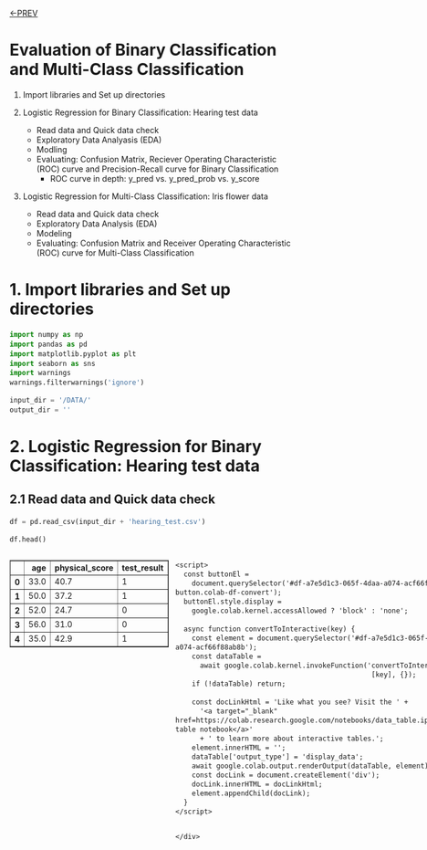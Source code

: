 [<-PREV](../project.md)

# Evaluation of Binary Classification and Multi-Class Classification

1. Import libraries and Set up directories
2. Logistic Regression for Binary Classification: Hearing test data
    *   Read data and Quick data check
    *   Exploratory Data Analyasis (EDA)
    *   Modling
    *   Evaluating: Confusion Matrix, Reciever Operating Characteristic (ROC) curve and Precision-Recall curve for Binary Classification
        -  ROC curve in depth: y_pred vs. y_pred_prob vs. y_score

3. Logistic Regression for Multi-Class Classification: Iris flower data
    *   Read data and Quick data check
    *   Exploratory Data Analysis (EDA)
    *   Modeling
    *   Evaluating: Confusion Matrix and Receiver Operating Characteristic (ROC) curve for Multi-Class Classification



# 1. Import libraries and Set up directories


```python
import numpy as np
import pandas as pd
import matplotlib.pyplot as plt
import seaborn as sns
import warnings
warnings.filterwarnings('ignore')
```


```python
input_dir = '/DATA/'
output_dir = ''
```

# 2. Logistic Regression for Binary Classification: Hearing test data

## 2.1 Read data and Quick data check


```python
df = pd.read_csv(input_dir + 'hearing_test.csv')
```


```python
df.head()
```





  <div id="df-a7e5d1c3-065f-4daa-a074-acf66f88ab8b" class="colab-df-container">
    <div>
<style scoped>
    .dataframe tbody tr th:only-of-type {
        vertical-align: middle;
    }

    .dataframe tbody tr th {
        vertical-align: top;
    }

    .dataframe thead th {
        text-align: right;
    }
</style>
<table border="1" class="dataframe">
  <thead>
    <tr style="text-align: right;">
      <th></th>
      <th>age</th>
      <th>physical_score</th>
      <th>test_result</th>
    </tr>
  </thead>
  <tbody>
    <tr>
      <th>0</th>
      <td>33.0</td>
      <td>40.7</td>
      <td>1</td>
    </tr>
    <tr>
      <th>1</th>
      <td>50.0</td>
      <td>37.2</td>
      <td>1</td>
    </tr>
    <tr>
      <th>2</th>
      <td>52.0</td>
      <td>24.7</td>
      <td>0</td>
    </tr>
    <tr>
      <th>3</th>
      <td>56.0</td>
      <td>31.0</td>
      <td>0</td>
    </tr>
    <tr>
      <th>4</th>
      <td>35.0</td>
      <td>42.9</td>
      <td>1</td>
    </tr>
  </tbody>
</table>
</div>
    <div class="colab-df-buttons">

  <div class="colab-df-container">
    <button class="colab-df-convert" onclick="convertToInteractive('df-a7e5d1c3-065f-4daa-a074-acf66f88ab8b')"
            title="Convert this dataframe to an interactive table."
            style="display:none;">

  <svg xmlns="http://www.w3.org/2000/svg" height="24px" viewBox="0 -960 960 960">
    <path d="M120-120v-720h720v720H120Zm60-500h600v-160H180v160Zm220 220h160v-160H400v160Zm0 220h160v-160H400v160ZM180-400h160v-160H180v160Zm440 0h160v-160H620v160ZM180-180h160v-160H180v160Zm440 0h160v-160H620v160Z"/>
  </svg>
    </button>

  <style>
    .colab-df-container {
      display:flex;
      gap: 12px;
    }

    .colab-df-convert {
      background-color: #E8F0FE;
      border: none;
      border-radius: 50%;
      cursor: pointer;
      display: none;
      fill: #1967D2;
      height: 32px;
      padding: 0 0 0 0;
      width: 32px;
    }

    .colab-df-convert:hover {
      background-color: #E2EBFA;
      box-shadow: 0px 1px 2px rgba(60, 64, 67, 0.3), 0px 1px 3px 1px rgba(60, 64, 67, 0.15);
      fill: #174EA6;
    }

    .colab-df-buttons div {
      margin-bottom: 4px;
    }

    [theme=dark] .colab-df-convert {
      background-color: #3B4455;
      fill: #D2E3FC;
    }

    [theme=dark] .colab-df-convert:hover {
      background-color: #434B5C;
      box-shadow: 0px 1px 3px 1px rgba(0, 0, 0, 0.15);
      filter: drop-shadow(0px 1px 2px rgba(0, 0, 0, 0.3));
      fill: #FFFFFF;
    }
  </style>

    <script>
      const buttonEl =
        document.querySelector('#df-a7e5d1c3-065f-4daa-a074-acf66f88ab8b button.colab-df-convert');
      buttonEl.style.display =
        google.colab.kernel.accessAllowed ? 'block' : 'none';

      async function convertToInteractive(key) {
        const element = document.querySelector('#df-a7e5d1c3-065f-4daa-a074-acf66f88ab8b');
        const dataTable =
          await google.colab.kernel.invokeFunction('convertToInteractive',
                                                    [key], {});
        if (!dataTable) return;

        const docLinkHtml = 'Like what you see? Visit the ' +
          '<a target="_blank" href=https://colab.research.google.com/notebooks/data_table.ipynb>data table notebook</a>'
          + ' to learn more about interactive tables.';
        element.innerHTML = '';
        dataTable['output_type'] = 'display_data';
        await google.colab.output.renderOutput(dataTable, element);
        const docLink = document.createElement('div');
        docLink.innerHTML = docLinkHtml;
        element.appendChild(docLink);
      }
    </script>
  </div>


<div id="df-c57d815e-1f4b-421e-bc64-0f11a40544dd">
  <button class="colab-df-quickchart" onclick="quickchart('df-c57d815e-1f4b-421e-bc64-0f11a40544dd')"
            title="Suggest charts"
            style="display:none;">

<svg xmlns="http://www.w3.org/2000/svg" height="24px"viewBox="0 0 24 24"
     width="24px">
    <g>
        <path d="M19 3H5c-1.1 0-2 .9-2 2v14c0 1.1.9 2 2 2h14c1.1 0 2-.9 2-2V5c0-1.1-.9-2-2-2zM9 17H7v-7h2v7zm4 0h-2V7h2v10zm4 0h-2v-4h2v4z"/>
    </g>
</svg>
  </button>

<style>
  .colab-df-quickchart {
      --bg-color: #E8F0FE;
      --fill-color: #1967D2;
      --hover-bg-color: #E2EBFA;
      --hover-fill-color: #174EA6;
      --disabled-fill-color: #AAA;
      --disabled-bg-color: #DDD;
  }

  [theme=dark] .colab-df-quickchart {
      --bg-color: #3B4455;
      --fill-color: #D2E3FC;
      --hover-bg-color: #434B5C;
      --hover-fill-color: #FFFFFF;
      --disabled-bg-color: #3B4455;
      --disabled-fill-color: #666;
  }

  .colab-df-quickchart {
    background-color: var(--bg-color);
    border: none;
    border-radius: 50%;
    cursor: pointer;
    display: none;
    fill: var(--fill-color);
    height: 32px;
    padding: 0;
    width: 32px;
  }

  .colab-df-quickchart:hover {
    background-color: var(--hover-bg-color);
    box-shadow: 0 1px 2px rgba(60, 64, 67, 0.3), 0 1px 3px 1px rgba(60, 64, 67, 0.15);
    fill: var(--button-hover-fill-color);
  }

  .colab-df-quickchart-complete:disabled,
  .colab-df-quickchart-complete:disabled:hover {
    background-color: var(--disabled-bg-color);
    fill: var(--disabled-fill-color);
    box-shadow: none;
  }

  .colab-df-spinner {
    border: 2px solid var(--fill-color);
    border-color: transparent;
    border-bottom-color: var(--fill-color);
    animation:
      spin 1s steps(1) infinite;
  }

  @keyframes spin {
    0% {
      border-color: transparent;
      border-bottom-color: var(--fill-color);
      border-left-color: var(--fill-color);
    }
    20% {
      border-color: transparent;
      border-left-color: var(--fill-color);
      border-top-color: var(--fill-color);
    }
    30% {
      border-color: transparent;
      border-left-color: var(--fill-color);
      border-top-color: var(--fill-color);
      border-right-color: var(--fill-color);
    }
    40% {
      border-color: transparent;
      border-right-color: var(--fill-color);
      border-top-color: var(--fill-color);
    }
    60% {
      border-color: transparent;
      border-right-color: var(--fill-color);
    }
    80% {
      border-color: transparent;
      border-right-color: var(--fill-color);
      border-bottom-color: var(--fill-color);
    }
    90% {
      border-color: transparent;
      border-bottom-color: var(--fill-color);
    }
  }
</style>

  <script>
    async function quickchart(key) {
      const quickchartButtonEl =
        document.querySelector('#' + key + ' button');
      quickchartButtonEl.disabled = true;  // To prevent multiple clicks.
      quickchartButtonEl.classList.add('colab-df-spinner');
      try {
        const charts = await google.colab.kernel.invokeFunction(
            'suggestCharts', [key], {});
      } catch (error) {
        console.error('Error during call to suggestCharts:', error);
      }
      quickchartButtonEl.classList.remove('colab-df-spinner');
      quickchartButtonEl.classList.add('colab-df-quickchart-complete');
    }
    (() => {
      let quickchartButtonEl =
        document.querySelector('#df-c57d815e-1f4b-421e-bc64-0f11a40544dd button');
      quickchartButtonEl.style.display =
        google.colab.kernel.accessAllowed ? 'block' : 'none';
    })();
  </script>
</div>

    </div>
  </div>





```python
df.info()
```

    <class 'pandas.core.frame.DataFrame'>
    RangeIndex: 5000 entries, 0 to 4999
    Data columns (total 3 columns):
     #   Column          Non-Null Count  Dtype  
    ---  ------          --------------  -----  
     0   age             5000 non-null   float64
     1   physical_score  5000 non-null   float64
     2   test_result     5000 non-null   int64  
    dtypes: float64(2), int64(1)
    memory usage: 117.3 KB



```python
df.describe()
```





  <div id="df-8b0a1a41-3c70-48ea-bb32-5d58a006bf11" class="colab-df-container">
    <div>
<style scoped>
    .dataframe tbody tr th:only-of-type {
        vertical-align: middle;
    }

    .dataframe tbody tr th {
        vertical-align: top;
    }

    .dataframe thead th {
        text-align: right;
    }
</style>
<table border="1" class="dataframe">
  <thead>
    <tr style="text-align: right;">
      <th></th>
      <th>age</th>
      <th>physical_score</th>
      <th>test_result</th>
    </tr>
  </thead>
  <tbody>
    <tr>
      <th>count</th>
      <td>5000.000000</td>
      <td>5000.000000</td>
      <td>5000.000000</td>
    </tr>
    <tr>
      <th>mean</th>
      <td>51.609000</td>
      <td>32.760260</td>
      <td>0.600000</td>
    </tr>
    <tr>
      <th>std</th>
      <td>11.287001</td>
      <td>8.169802</td>
      <td>0.489947</td>
    </tr>
    <tr>
      <th>min</th>
      <td>18.000000</td>
      <td>-0.000000</td>
      <td>0.000000</td>
    </tr>
    <tr>
      <th>25%</th>
      <td>43.000000</td>
      <td>26.700000</td>
      <td>0.000000</td>
    </tr>
    <tr>
      <th>50%</th>
      <td>51.000000</td>
      <td>35.300000</td>
      <td>1.000000</td>
    </tr>
    <tr>
      <th>75%</th>
      <td>60.000000</td>
      <td>38.900000</td>
      <td>1.000000</td>
    </tr>
    <tr>
      <th>max</th>
      <td>90.000000</td>
      <td>50.000000</td>
      <td>1.000000</td>
    </tr>
  </tbody>
</table>
</div>
    <div class="colab-df-buttons">

  <div class="colab-df-container">
    <button class="colab-df-convert" onclick="convertToInteractive('df-8b0a1a41-3c70-48ea-bb32-5d58a006bf11')"
            title="Convert this dataframe to an interactive table."
            style="display:none;">

  <svg xmlns="http://www.w3.org/2000/svg" height="24px" viewBox="0 -960 960 960">
    <path d="M120-120v-720h720v720H120Zm60-500h600v-160H180v160Zm220 220h160v-160H400v160Zm0 220h160v-160H400v160ZM180-400h160v-160H180v160Zm440 0h160v-160H620v160ZM180-180h160v-160H180v160Zm440 0h160v-160H620v160Z"/>
  </svg>
    </button>

  <style>
    .colab-df-container {
      display:flex;
      gap: 12px;
    }

    .colab-df-convert {
      background-color: #E8F0FE;
      border: none;
      border-radius: 50%;
      cursor: pointer;
      display: none;
      fill: #1967D2;
      height: 32px;
      padding: 0 0 0 0;
      width: 32px;
    }

    .colab-df-convert:hover {
      background-color: #E2EBFA;
      box-shadow: 0px 1px 2px rgba(60, 64, 67, 0.3), 0px 1px 3px 1px rgba(60, 64, 67, 0.15);
      fill: #174EA6;
    }

    .colab-df-buttons div {
      margin-bottom: 4px;
    }

    [theme=dark] .colab-df-convert {
      background-color: #3B4455;
      fill: #D2E3FC;
    }

    [theme=dark] .colab-df-convert:hover {
      background-color: #434B5C;
      box-shadow: 0px 1px 3px 1px rgba(0, 0, 0, 0.15);
      filter: drop-shadow(0px 1px 2px rgba(0, 0, 0, 0.3));
      fill: #FFFFFF;
    }
  </style>

    <script>
      const buttonEl =
        document.querySelector('#df-8b0a1a41-3c70-48ea-bb32-5d58a006bf11 button.colab-df-convert');
      buttonEl.style.display =
        google.colab.kernel.accessAllowed ? 'block' : 'none';

      async function convertToInteractive(key) {
        const element = document.querySelector('#df-8b0a1a41-3c70-48ea-bb32-5d58a006bf11');
        const dataTable =
          await google.colab.kernel.invokeFunction('convertToInteractive',
                                                    [key], {});
        if (!dataTable) return;

        const docLinkHtml = 'Like what you see? Visit the ' +
          '<a target="_blank" href=https://colab.research.google.com/notebooks/data_table.ipynb>data table notebook</a>'
          + ' to learn more about interactive tables.';
        element.innerHTML = '';
        dataTable['output_type'] = 'display_data';
        await google.colab.output.renderOutput(dataTable, element);
        const docLink = document.createElement('div');
        docLink.innerHTML = docLinkHtml;
        element.appendChild(docLink);
      }
    </script>
  </div>


<div id="df-4dda96fb-e672-42c9-aa2f-c4921f14f0db">
  <button class="colab-df-quickchart" onclick="quickchart('df-4dda96fb-e672-42c9-aa2f-c4921f14f0db')"
            title="Suggest charts"
            style="display:none;">

<svg xmlns="http://www.w3.org/2000/svg" height="24px"viewBox="0 0 24 24"
     width="24px">
    <g>
        <path d="M19 3H5c-1.1 0-2 .9-2 2v14c0 1.1.9 2 2 2h14c1.1 0 2-.9 2-2V5c0-1.1-.9-2-2-2zM9 17H7v-7h2v7zm4 0h-2V7h2v10zm4 0h-2v-4h2v4z"/>
    </g>
</svg>
  </button>

<style>
  .colab-df-quickchart {
      --bg-color: #E8F0FE;
      --fill-color: #1967D2;
      --hover-bg-color: #E2EBFA;
      --hover-fill-color: #174EA6;
      --disabled-fill-color: #AAA;
      --disabled-bg-color: #DDD;
  }

  [theme=dark] .colab-df-quickchart {
      --bg-color: #3B4455;
      --fill-color: #D2E3FC;
      --hover-bg-color: #434B5C;
      --hover-fill-color: #FFFFFF;
      --disabled-bg-color: #3B4455;
      --disabled-fill-color: #666;
  }

  .colab-df-quickchart {
    background-color: var(--bg-color);
    border: none;
    border-radius: 50%;
    cursor: pointer;
    display: none;
    fill: var(--fill-color);
    height: 32px;
    padding: 0;
    width: 32px;
  }

  .colab-df-quickchart:hover {
    background-color: var(--hover-bg-color);
    box-shadow: 0 1px 2px rgba(60, 64, 67, 0.3), 0 1px 3px 1px rgba(60, 64, 67, 0.15);
    fill: var(--button-hover-fill-color);
  }

  .colab-df-quickchart-complete:disabled,
  .colab-df-quickchart-complete:disabled:hover {
    background-color: var(--disabled-bg-color);
    fill: var(--disabled-fill-color);
    box-shadow: none;
  }

  .colab-df-spinner {
    border: 2px solid var(--fill-color);
    border-color: transparent;
    border-bottom-color: var(--fill-color);
    animation:
      spin 1s steps(1) infinite;
  }

  @keyframes spin {
    0% {
      border-color: transparent;
      border-bottom-color: var(--fill-color);
      border-left-color: var(--fill-color);
    }
    20% {
      border-color: transparent;
      border-left-color: var(--fill-color);
      border-top-color: var(--fill-color);
    }
    30% {
      border-color: transparent;
      border-left-color: var(--fill-color);
      border-top-color: var(--fill-color);
      border-right-color: var(--fill-color);
    }
    40% {
      border-color: transparent;
      border-right-color: var(--fill-color);
      border-top-color: var(--fill-color);
    }
    60% {
      border-color: transparent;
      border-right-color: var(--fill-color);
    }
    80% {
      border-color: transparent;
      border-right-color: var(--fill-color);
      border-bottom-color: var(--fill-color);
    }
    90% {
      border-color: transparent;
      border-bottom-color: var(--fill-color);
    }
  }
</style>

  <script>
    async function quickchart(key) {
      const quickchartButtonEl =
        document.querySelector('#' + key + ' button');
      quickchartButtonEl.disabled = true;  // To prevent multiple clicks.
      quickchartButtonEl.classList.add('colab-df-spinner');
      try {
        const charts = await google.colab.kernel.invokeFunction(
            'suggestCharts', [key], {});
      } catch (error) {
        console.error('Error during call to suggestCharts:', error);
      }
      quickchartButtonEl.classList.remove('colab-df-spinner');
      quickchartButtonEl.classList.add('colab-df-quickchart-complete');
    }
    (() => {
      let quickchartButtonEl =
        document.querySelector('#df-4dda96fb-e672-42c9-aa2f-c4921f14f0db button');
      quickchartButtonEl.style.display =
        google.colab.kernel.accessAllowed ? 'block' : 'none';
    })();
  </script>
</div>

    </div>
  </div>




## 2.2 Exploratory Data Analysis (EDA)


```python
df['test_result'].value_counts()
```




<div>
<style scoped>
    .dataframe tbody tr th:only-of-type {
        vertical-align: middle;
    }

    .dataframe tbody tr th {
        vertical-align: top;
    }

    .dataframe thead th {
        text-align: right;
    }
</style>
<table border="1" class="dataframe">
  <thead>
    <tr style="text-align: right;">
      <th></th>
      <th>count</th>
    </tr>
    <tr>
      <th>test_result</th>
      <th></th>
    </tr>
  </thead>
  <tbody>
    <tr>
      <th>1</th>
      <td>3000</td>
    </tr>
    <tr>
      <th>0</th>
      <td>2000</td>
    </tr>
  </tbody>
</table>
</div><br><label><b>dtype:</b> int64</label>




```python
sns.boxplot(data=df, x='test_result', y='age');
```


    
![png](images/output_12_0.png)
    



```python
sns.boxplot(data=df, x='test_result', y='physical_score');
```


    
![png](images/output_13_0.png)
    



```python
sns.scatterplot(data=df, x='age', y='physical_score', hue='test_result');
```


    
![png](images/output_14_0.png)
    



```python
sns.heatmap(df.corr(), annot=True);
```


    
![png](images/output_15_0.png)
    



```python
fig = plt.figure()
ax = fig.add_subplot(111, projection='3d')
ax.scatter(df['age'],df['physical_score'],df['test_result'],c=df['test_result']);
```


    
![png](images/output_16_0.png)
    


## 2.3 Modeling


```python
from sklearn.metrics import ConfusionMatrixDisplay, classification_report, accuracy_score

res = {}

def report_evaluation(model_name, y_test, y_pred):

    fig, axes = plt.subplots(1, 3, figsize=(12, 4))
    ConfusionMatrixDisplay.from_predictions(y_test, y_pred, colorbar=False, ax=axes[0])
    axes[0].set_title('Count')
    ConfusionMatrixDisplay.from_predictions(y_test, y_pred, normalize='true', colorbar=False, ax=axes[1])
    axes[1].set_title('Normalized over the true condition')
    ConfusionMatrixDisplay.from_predictions(y_test, y_pred, normalize='pred', colorbar=False, ax=axes[2]);
    axes[2].set_title('Normalized over the predicted condition')
    print(classification_report(y_test, y_pred))
    plt.tight_layout()

    res[model_name] = {'accuracy': accuracy_score(y_test, y_pred)}

```


```python
from sklearn.metrics import RocCurveDisplay, PrecisionRecallDisplay

def plot_binaryclass_curves(model, X_test, y_pred):

    fig, axes = plt.subplots(1, 2, figsize=(8, 4))
    RocCurveDisplay.from_estimator(model, X_test, y_pred, ax=axes[0]);
    PrecisionRecallDisplay.from_estimator(model, X_test, y_pred, ax=axes[1])
    plt.tight_layout();
```


```python
X = df.drop('test_result', axis=1)
y = df['test_result']
```


```python
from sklearn.model_selection import train_test_split
X_train, X_test, y_train, y_test = train_test_split(X, y, test_size=0.1, random_state=101)

from sklearn.preprocessing import StandardScaler
scaler = StandardScaler()
scaler.fit(X_train)
scaled_X_train = scaler.transform(X_train)
scaled_X_test = scaler.transform(X_test)
```


```python
from sklearn.linear_model import LogisticRegressionCV
model = LogisticRegressionCV(Cs=10, penalty='l2', solver='saga')
model.fit(scaled_X_train,y_train)

y_pred = model.predict(scaled_X_test)
y_pred_prob = model.predict_proba(scaled_X_test)
```


```python
model.coef_
```




    array([[-0.96352689,  3.35445967]])




```python
model.Cs
```




    10




```python
X_train.iloc[0]
```




<div>
<style scoped>
    .dataframe tbody tr th:only-of-type {
        vertical-align: middle;
    }

    .dataframe tbody tr th {
        vertical-align: top;
    }

    .dataframe thead th {
        text-align: right;
    }
</style>
<table border="1" class="dataframe">
  <thead>
    <tr style="text-align: right;">
      <th></th>
      <th>141</th>
    </tr>
  </thead>
  <tbody>
    <tr>
      <th>age</th>
      <td>32.0</td>
    </tr>
    <tr>
      <th>physical_score</th>
      <td>43.0</td>
    </tr>
  </tbody>
</table>
</div><br><label><b>dtype:</b> float64</label>




```python
scaled_X_train[0]
```




    array([-1.75380782,  1.25931551])




```python
y_train.iloc[0]
```




    np.int64(1)




```python
model.predict_proba(scaled_X_train[0].reshape(1, -1))
```




    array([[0.00163818, 0.99836182]])




```python
model.predict(scaled_X_train[0].reshape(1, -1))
```




    array([1])



## 2.4 Evaluating: Confusion Matrix, Receiver Operating Characteristic (ROC) curve and Preceision-Recall curve for Binary Classification


```python
report_evaluation('Logistic Regression', y_test, y_pred)
```

                  precision    recall  f1-score   support
    
               0       0.93      0.89      0.91       193
               1       0.93      0.96      0.95       307
    
        accuracy                           0.93       500
       macro avg       0.93      0.92      0.93       500
    weighted avg       0.93      0.93      0.93       500
    



    
![png](images/output_31_1.png)
    



```python
plot_binaryclass_curves(model, scaled_X_test, y_test)
```


    
![png](images/output_32_0.png)
    


### **ROC curve in depth: y_pred vs. y_pred_prob vs. y_score**
*   y_pred = model.predict(scaled_X_test)
*   y_pred_prob = model.predict_proba(scaled_X_test)
*   y_score = model.decision_function(scaled_X_test)



```python
from sklearn.metrics import roc_curve
fpr, tpr, thresholds = roc_curve(y_test, y_pred)
print("y_pred: ", y_pred)
print("---------------------------------------------------------------------")
print("fpr: ", fpr)
print("tpr: ", tpr)
print("thresholds: ", thresholds)
plt.plot(fpr, tpr)
plt.xlabel('False Positive Rate')
plt.ylabel('True Positive Rate')
plt.title('ROC Curve using y_pred');
```

    y_pred:  [1 1 0 1 0 0 1 1 0 1 1 1 1 0 1 1 0 1 1 0 0 1 0 1 1 0 1 1 0 1 1 1 1 1 1 0 1
     1 0 1 1 1 1 0 0 1 1 1 1 1 1 0 0 0 1 0 1 1 1 1 1 0 1 0 1 1 0 1 1 1 1 1 1 0
     1 1 1 0 0 1 1 1 1 1 0 0 1 0 0 1 1 1 0 1 0 0 0 1 1 1 1 0 0 0 1 0 1 0 0 1 1
     0 0 1 0 0 0 1 1 0 1 0 0 1 1 0 1 0 1 0 1 1 1 1 0 1 1 0 0 0 0 1 0 1 1 1 0 0
     0 0 1 1 0 1 1 1 0 1 0 1 1 0 1 0 1 0 1 1 0 0 1 1 0 1 1 1 1 1 0 1 0 0 1 1 1
     0 1 1 0 1 1 0 0 0 1 1 1 1 0 1 1 0 1 0 1 1 1 0 1 0 1 1 0 1 0 1 1 0 0 0 1 1
     0 1 1 0 0 0 1 0 0 1 0 0 1 1 1 1 1 0 1 1 1 0 0 1 0 1 1 1 0 1 1 0 1 0 1 1 1
     1 1 0 0 1 1 0 1 1 0 0 1 0 1 1 1 1 0 1 1 1 1 1 1 1 0 1 1 0 0 0 0 0 1 1 1 0
     1 0 1 1 1 1 1 1 0 0 1 1 1 1 1 1 0 1 1 1 1 1 0 0 0 1 0 1 1 1 0 1 1 1 0 0 0
     1 0 1 1 1 1 1 0 0 1 1 1 1 1 0 1 1 0 0 1 1 1 0 1 1 0 1 0 1 0 1 1 1 1 0 1 1
     1 0 0 1 1 0 1 1 1 0 1 1 1 1 0 1 1 1 1 0 1 1 1 1 1 1 0 0 1 1 1 0 0 0 1 1 0
     1 0 0 1 1 0 1 1 1 1 1 0 1 1 1 0 1 1 0 0 1 0 0 0 0 1 1 1 1 1 1 0 0 1 0 1 1
     1 1 1 0 1 0 1 0 0 1 1 1 0 0 1 1 0 1 1 1 1 1 1 1 0 1 0 1 1 1 1 1 1 0 1 0 1
     1 0 0 1 0 1 1 0 1 0 0 1 1 1 1 1 0 0 0]
    ---------------------------------------------------------------------
    fpr:  [0.         0.10880829 1.        ]
    tpr:  [0.         0.95765472 1.        ]
    thresholds:  [inf  1.  0.]



    
![png](images/output_34_1.png)
    



```python
fpr, tpr, thresholds = roc_curve(y_test, y_pred_prob[:, 1])
print("y_pred_prob: ", y_pred_prob)
print("---------------------------------------------------------------------")
print("fpr: ", fpr)
print("tpr: ", tpr)
print("thresholds: ", thresholds)
plt.plot(fpr, tpr)
plt.xlabel('False Positive Rate')
plt.ylabel('True Positive Rate')
plt.title('ROC Curve using y_pred_prob');
```

    y_pred_prob:  [[2.47922017e-02 9.75207798e-01]
     [2.85166811e-02 9.71483319e-01]
     [9.87518098e-01 1.24819019e-02]
     [2.15353778e-03 9.97846462e-01]
     [9.72740911e-01 2.72590886e-02]
     [9.87894644e-01 1.21053564e-02]
     [7.61468420e-02 9.23853158e-01]
     [1.79611229e-02 9.82038877e-01]
     [9.96600711e-01 3.39928881e-03]
     [3.50346004e-02 9.64965400e-01]
     [8.63633662e-02 9.13636634e-01]
     [1.04910823e-02 9.89508918e-01]
     [7.56985228e-03 9.92430148e-01]
     [9.25707663e-01 7.42923365e-02]
     [1.36942875e-04 9.99863057e-01]
     [6.68388825e-02 9.33161118e-01]
     [9.88088637e-01 1.19113630e-02]
     [3.05375721e-03 9.96946243e-01]
     [6.42747617e-04 9.99357252e-01]
     [9.96008216e-01 3.99178424e-03]
     [8.76817020e-01 1.23182980e-01]
     [1.34524081e-01 8.65475919e-01]
     [5.48849598e-01 4.51150402e-01]
     [3.66915477e-02 9.63308452e-01]
     [4.07699245e-01 5.92300755e-01]
     [5.36114910e-01 4.63885090e-01]
     [4.05183256e-02 9.59481674e-01]
     [2.08877130e-02 9.79112287e-01]
     [9.07356597e-01 9.26434029e-02]
     [3.37496385e-04 9.99662504e-01]
     [4.75794506e-02 9.52420549e-01]
     [2.38706909e-03 9.97612931e-01]
     [1.90779505e-02 9.80922049e-01]
     [6.74152895e-03 9.93258471e-01]
     [4.57485017e-02 9.54251498e-01]
     [9.66170347e-01 3.38296527e-02]
     [6.79017138e-02 9.32098286e-01]
     [2.95821511e-02 9.70417849e-01]
     [9.86729981e-01 1.32700185e-02]
     [4.80415012e-02 9.51958499e-01]
     [6.69637175e-03 9.93303628e-01]
     [3.90527395e-01 6.09472605e-01]
     [3.73490512e-01 6.26509488e-01]
     [5.74249887e-01 4.25750113e-01]
     [9.99617792e-01 3.82208454e-04]
     [6.57568358e-02 9.34243164e-01]
     [6.72621490e-02 9.32737851e-01]
     [1.74222002e-02 9.82577800e-01]
     [5.81934581e-02 9.41806542e-01]
     [1.41841964e-01 8.58158036e-01]
     [1.84268583e-01 8.15731417e-01]
     [6.12324958e-01 3.87675042e-01]
     [5.71076275e-01 4.28923725e-01]
     [8.64506719e-01 1.35493281e-01]
     [5.18307957e-03 9.94816920e-01]
     [7.90555029e-01 2.09444971e-01]
     [3.99738164e-02 9.60026184e-01]
     [4.54020760e-03 9.95459792e-01]
     [2.13183727e-03 9.97868163e-01]
     [1.92720153e-01 8.07279847e-01]
     [3.07427192e-01 6.92572808e-01]
     [8.05985355e-01 1.94014645e-01]
     [8.13399819e-02 9.18660018e-01]
     [9.97618674e-01 2.38132602e-03]
     [2.47039705e-03 9.97529603e-01]
     [6.01075039e-02 9.39892496e-01]
     [9.95596054e-01 4.40394596e-03]
     [3.63344915e-02 9.63665508e-01]
     [1.35710154e-01 8.64289846e-01]
     [4.57485017e-02 9.54251498e-01]
     [5.51291587e-03 9.94487084e-01]
     [3.10912639e-02 9.68908736e-01]
     [3.48065672e-02 9.65193433e-01]
     [9.85454916e-01 1.45450836e-02]
     [1.16506305e-02 9.88349370e-01]
     [1.66204204e-02 9.83379580e-01]
     [1.73665847e-01 8.26334153e-01]
     [9.95756252e-01 4.24374811e-03]
     [9.61394210e-01 3.86057900e-02]
     [1.71920446e-02 9.82807955e-01]
     [1.52428674e-03 9.98475713e-01]
     [1.33387192e-02 9.86661281e-01]
     [1.18291869e-01 8.81708131e-01]
     [4.62662689e-01 5.37337311e-01]
     [9.83746768e-01 1.62532318e-02]
     [9.85559618e-01 1.44403821e-02]
     [1.75698174e-01 8.24301826e-01]
     [8.13456061e-01 1.86543939e-01]
     [9.90603004e-01 9.39699571e-03]
     [4.28272140e-03 9.95717279e-01]
     [3.78385195e-01 6.21614805e-01]
     [3.21402472e-03 9.96785975e-01]
     [9.99955188e-01 4.48117833e-05]
     [9.56738445e-04 9.99043262e-01]
     [8.37624483e-01 1.62375517e-01]
     [5.87564759e-01 4.12435241e-01]
     [9.56680972e-01 4.33190281e-02]
     [3.86662640e-03 9.96133374e-01]
     [9.25146226e-02 9.07485377e-01]
     [1.09640918e-01 8.90359082e-01]
     [3.28156227e-03 9.96718438e-01]
     [8.92177652e-01 1.07822348e-01]
     [9.97124982e-01 2.87501827e-03]
     [9.73796999e-01 2.62030006e-02]
     [1.88457995e-01 8.11542005e-01]
     [9.51107698e-01 4.88923018e-02]
     [3.95861320e-02 9.60413868e-01]
     [9.99571942e-01 4.28057788e-04]
     [9.94573830e-01 5.42617042e-03]
     [2.16745011e-02 9.78325499e-01]
     [1.52676210e-02 9.84732379e-01]
     [9.99857728e-01 1.42272201e-04]
     [9.73811395e-01 2.61886047e-02]
     [3.54565198e-01 6.45434802e-01]
     [9.43940869e-01 5.60591313e-02]
     [8.38007509e-01 1.61992491e-01]
     [9.98509894e-01 1.49010588e-03]
     [4.48956607e-01 5.51043393e-01]
     [1.57997453e-01 8.42002547e-01]
     [9.85111534e-01 1.48884655e-02]
     [1.60140932e-02 9.83985907e-01]
     [9.99860979e-01 1.39021342e-04]
     [9.97972618e-01 2.02738228e-03]
     [2.84639022e-01 7.15360978e-01]
     [1.83836466e-02 9.81616353e-01]
     [7.32959127e-01 2.67040873e-01]
     [2.45377876e-03 9.97546221e-01]
     [9.96023880e-01 3.97612022e-03]
     [1.54872359e-01 8.45127641e-01]
     [7.55800602e-01 2.44199398e-01]
     [1.21619070e-03 9.98783809e-01]
     [1.91782435e-03 9.98082176e-01]
     [4.81964627e-02 9.51803537e-01]
     [3.05270430e-01 6.94729570e-01]
     [9.11626172e-01 8.83738279e-02]
     [2.32760853e-01 7.67239147e-01]
     [1.77850364e-03 9.98221496e-01]
     [6.07360884e-01 3.92639116e-01]
     [7.70573642e-01 2.29426358e-01]
     [9.91048846e-01 8.95115426e-03]
     [9.99597676e-01 4.02324128e-04]
     [4.78870129e-02 9.52112987e-01]
     [7.45458002e-01 2.54541998e-01]
     [1.24699682e-02 9.87530032e-01]
     [1.51914634e-03 9.98480854e-01]
     [1.88975970e-01 8.11024030e-01]
     [9.92823276e-01 7.17672403e-03]
     [9.34356738e-01 6.56432622e-02]
     [9.99891399e-01 1.08601255e-04]
     [5.02768635e-01 4.97231365e-01]
     [4.72769563e-01 5.27230437e-01]
     [1.24116675e-01 8.75883325e-01]
     [9.75334015e-01 2.46659849e-02]
     [3.54060243e-04 9.99645940e-01]
     [1.74720363e-01 8.25279637e-01]
     [4.78870129e-02 9.52112987e-01]
     [5.31905528e-01 4.68094472e-01]
     [5.43615927e-02 9.45638407e-01]
     [9.99354451e-01 6.45549010e-04]
     [5.56215755e-02 9.44378425e-01]
     [2.98749097e-02 9.70125090e-01]
     [9.93676536e-01 6.32346364e-03]
     [9.47224855e-03 9.90527751e-01]
     [8.07479827e-01 1.92520173e-01]
     [4.40462941e-01 5.59537059e-01]
     [9.77012082e-01 2.29879176e-02]
     [1.43151097e-01 8.56848903e-01]
     [7.67219796e-03 9.92327802e-01]
     [5.62492319e-01 4.37507681e-01]
     [9.97723470e-01 2.27653039e-03]
     [1.88263409e-02 9.81173659e-01]
     [4.42701630e-02 9.55729837e-01]
     [9.74168518e-01 2.58314822e-02]
     [4.72483552e-02 9.52751645e-01]
     [1.63371213e-02 9.83662879e-01]
     [6.31059907e-02 9.36894009e-01]
     [2.64585756e-03 9.97354142e-01]
     [3.21443138e-02 9.67855686e-01]
     [9.53414261e-01 4.65857389e-02]
     [4.86560715e-01 5.13439285e-01]
     [6.40422856e-01 3.59577144e-01]
     [9.90486833e-01 9.51316668e-03]
     [1.18074925e-02 9.88192507e-01]
     [1.22156426e-02 9.87784357e-01]
     [2.63546107e-03 9.97364539e-01]
     [9.81527428e-01 1.84725719e-02]
     [4.02845293e-03 9.95971547e-01]
     [1.65652154e-02 9.83434785e-01]
     [5.91794204e-01 4.08205796e-01]
     [1.46691077e-02 9.85330892e-01]
     [1.94304135e-01 8.05695865e-01]
     [9.99863925e-01 1.36074518e-04]
     [7.91114658e-01 2.08885342e-01]
     [6.60798717e-01 3.39201283e-01]
     [1.58072543e-01 8.41927457e-01]
     [3.69670898e-03 9.96303291e-01]
     [1.12778270e-03 9.98872217e-01]
     [2.41951350e-03 9.97580487e-01]
     [6.32464412e-01 3.67535588e-01]
     [9.89946377e-03 9.90100536e-01]
     [1.48702343e-01 8.51297657e-01]
     [9.84129935e-01 1.58700645e-02]
     [2.50473945e-04 9.99749526e-01]
     [9.99246677e-01 7.53322703e-04]
     [1.26714215e-01 8.73285785e-01]
     [1.88975970e-01 8.11024030e-01]
     [2.82368450e-02 9.71763155e-01]
     [9.99594945e-01 4.05054522e-04]
     [8.21441623e-02 9.17855838e-01]
     [9.89850311e-01 1.01496887e-02]
     [6.81540745e-04 9.99318459e-01]
     [2.21946502e-02 9.77805350e-01]
     [8.40366468e-01 1.59633532e-01]
     [4.11927095e-01 5.88072905e-01]
     [5.58185932e-01 4.41814068e-01]
     [3.98744345e-01 6.01255655e-01]
     [1.26340313e-01 8.73659687e-01]
     [9.51551506e-01 4.84484945e-02]
     [8.68098525e-01 1.31901475e-01]
     [9.99162031e-01 8.37968526e-04]
     [1.64553457e-02 9.83544654e-01]
     [1.18536413e-02 9.88146359e-01]
     [9.89386945e-01 1.06130546e-02]
     [1.64556197e-01 8.35443803e-01]
     [1.15729735e-02 9.88427027e-01]
     [9.78661089e-01 2.13389105e-02]
     [7.52559937e-01 2.47440063e-01]
     [9.86906016e-01 1.30939843e-02]
     [2.99895306e-02 9.70010469e-01]
     [9.96336951e-01 3.66304886e-03]
     [9.86551613e-01 1.34483871e-02]
     [2.50387798e-02 9.74961220e-01]
     [7.76010362e-01 2.23989638e-01]
     [8.99590827e-01 1.00409173e-01]
     [1.61449001e-04 9.99838551e-01]
     [1.93247052e-01 8.06752948e-01]
     [6.12686492e-04 9.99387314e-01]
     [3.01704754e-02 9.69829525e-01]
     [7.17086488e-02 9.28291351e-01]
     [9.36031186e-01 6.39688136e-02]
     [6.49321256e-03 9.93506787e-01]
     [6.96714473e-02 9.30328553e-01]
     [1.41801592e-02 9.85819841e-01]
     [5.22488928e-01 4.77511072e-01]
     [9.98392223e-01 1.60777667e-03]
     [3.04553397e-01 6.95446603e-01]
     [9.96868507e-01 3.13149315e-03]
     [1.38451764e-02 9.86154824e-01]
     [3.78709344e-03 9.96212907e-01]
     [1.51241796e-02 9.84875820e-01]
     [9.99961451e-01 3.85487815e-05]
     [5.43615927e-02 9.45638407e-01]
     [2.55391244e-02 9.74460876e-01]
     [9.45034716e-01 5.49652836e-02]
     [5.06238870e-03 9.94937611e-01]
     [9.95727563e-01 4.27243711e-03]
     [2.77539807e-03 9.97224602e-01]
     [2.73522221e-01 7.26477779e-01]
     [1.75208731e-01 8.24791269e-01]
     [2.51215023e-02 9.74878498e-01]
     [5.68557913e-03 9.94314421e-01]
     [8.37086867e-01 1.62913133e-01]
     [9.99238569e-01 7.61430917e-04]
     [1.53988798e-01 8.46011202e-01]
     [1.53270837e-02 9.84672916e-01]
     [9.96359517e-01 3.64048329e-03]
     [2.49563227e-02 9.75043677e-01]
     [3.28328873e-01 6.71671127e-01]
     [9.89638547e-01 1.03614531e-02]
     [9.93840896e-01 6.15910448e-03]
     [3.70519778e-02 9.62948022e-01]
     [9.88721775e-01 1.12782246e-02]
     [9.02209171e-02 9.09779083e-01]
     [1.25116991e-02 9.87488301e-01]
     [6.89801964e-02 9.31019804e-01]
     [6.65930910e-02 9.33406909e-01]
     [9.23027232e-01 7.69727679e-02]
     [2.01957353e-02 9.79804265e-01]
     [6.14972813e-03 9.93850272e-01]
     [2.41328804e-02 9.75867120e-01]
     [1.23869184e-02 9.87613082e-01]
     [3.11933426e-02 9.68806657e-01]
     [5.80083132e-02 9.41991687e-01]
     [1.30306073e-02 9.86969393e-01]
     [9.96857928e-01 3.14207215e-03]
     [3.75207445e-01 6.24792555e-01]
     [2.52877468e-02 9.74712253e-01]
     [9.93202670e-01 6.79732990e-03]
     [9.99463396e-01 5.36604389e-04]
     [9.99704590e-01 2.95409989e-04]
     [9.43761574e-01 5.62384264e-02]
     [7.15048737e-01 2.84951263e-01]
     [8.70098728e-03 9.91299013e-01]
     [1.51402324e-03 9.98485977e-01]
     [1.64556197e-01 8.35443803e-01]
     [5.64988462e-01 4.35011538e-01]
     [2.93096984e-03 9.97069030e-01]
     [9.95047958e-01 4.95204213e-03]
     [7.04646001e-03 9.92953540e-01]
     [4.64850748e-03 9.95351493e-01]
     [1.43983057e-01 8.56016943e-01]
     [1.26714215e-01 8.73285785e-01]
     [4.98539693e-01 5.01460307e-01]
     [1.45659040e-01 8.54340960e-01]
     [9.18545397e-01 8.14546032e-02]
     [9.99617576e-01 3.82424125e-04]
     [3.16260102e-01 6.83739898e-01]
     [2.86095933e-03 9.97139041e-01]
     [1.02081025e-02 9.89791898e-01]
     [1.25116991e-02 9.87488301e-01]
     [2.33359575e-02 9.76664043e-01]
     [1.98576317e-01 8.01423683e-01]
     [9.99452089e-01 5.47911191e-04]
     [5.80149408e-03 9.94198506e-01]
     [2.75656309e-01 7.24343691e-01]
     [1.22565329e-02 9.87743467e-01]
     [1.25967354e-01 8.74032646e-01]
     [2.16028777e-02 9.78397122e-01]
     [6.87662620e-01 3.12337380e-01]
     [9.99892495e-01 1.07504695e-04]
     [9.99400727e-01 5.99273140e-04]
     [9.42811785e-02 9.05718822e-01]
     [9.97666414e-01 2.33358628e-03]
     [3.61563776e-01 6.38436224e-01]
     [3.72831151e-01 6.27168849e-01]
     [9.36570534e-02 9.06342947e-01]
     [7.06003267e-01 2.93996733e-01]
     [1.76553815e-02 9.82344618e-01]
     [3.03152053e-03 9.96968479e-01]
     [1.53988798e-01 8.46011202e-01]
     [9.41350010e-01 5.86499895e-02]
     [9.65349950e-01 3.46500495e-02]
     [9.92186061e-01 7.81393862e-03]
     [7.68639255e-02 9.23136075e-01]
     [9.97459546e-01 2.54045375e-03]
     [5.87522244e-02 9.41247776e-01]
     [4.12746891e-01 5.87253109e-01]
     [2.77611309e-02 9.72238869e-01]
     [1.85799089e-01 8.14200911e-01]
     [6.65930910e-02 9.33406909e-01]
     [9.99886836e-01 1.13164316e-04]
     [9.98871126e-01 1.12887439e-03]
     [2.41328804e-02 9.75867120e-01]
     [2.54893239e-01 7.45106761e-01]
     [8.81849020e-03 9.91181510e-01]
     [1.39378654e-02 9.86062135e-01]
     [4.10477153e-02 9.58952285e-01]
     [9.92648433e-01 7.35156696e-03]
     [5.22101564e-03 9.94778984e-01]
     [4.53074550e-02 9.54692545e-01]
     [6.71332978e-01 3.28667022e-01]
     [9.80638059e-01 1.93619414e-02]
     [1.06361663e-03 9.98936383e-01]
     [3.62162175e-02 9.63783782e-01]
     [1.24283748e-02 9.87571625e-01]
     [9.99975899e-01 2.41005747e-05]
     [2.87062703e-03 9.97129373e-01]
     [4.27858092e-01 5.72141908e-01]
     [9.99860114e-01 1.39886114e-04]
     [7.56722018e-02 9.24327798e-01]
     [9.99073641e-01 9.26358779e-04]
     [3.64531372e-02 9.63546863e-01]
     [8.72678088e-01 1.27321912e-01]
     [2.94498155e-01 7.05501845e-01]
     [7.27166244e-04 9.99272834e-01]
     [5.86361828e-03 9.94136382e-01]
     [4.09689590e-03 9.95903104e-01]
     [7.00235899e-01 2.99764101e-01]
     [5.49149913e-02 9.45085009e-01]
     [9.66461398e-03 9.90335386e-01]
     [2.81207197e-01 7.18792803e-01]
     [9.82259152e-01 1.77408477e-02]
     [9.96260013e-01 3.73998652e-03]
     [2.80409977e-01 7.19590023e-01]
     [7.09987280e-02 9.29001272e-01]
     [9.83961733e-01 1.60382668e-02]
     [1.60674915e-02 9.83932508e-01]
     [1.47180883e-02 9.85281912e-01]
     [2.47154718e-01 7.52845282e-01]
     [9.99882081e-01 1.17919079e-04]
     [4.93324233e-01 5.06675767e-01]
     [1.07870038e-03 9.98921300e-01]
     [4.51468828e-01 5.48531172e-01]
     [3.75582439e-02 9.62441756e-01]
     [9.99842176e-01 1.57823812e-04]
     [2.10265442e-02 9.78973456e-01]
     [2.67513741e-01 7.32486259e-01]
     [1.97979478e-02 9.80202052e-01]
     [5.04433547e-02 9.49556645e-01]
     [9.83308303e-01 1.66916967e-02]
     [4.75794506e-02 9.52420549e-01]
     [3.40011257e-02 9.65998874e-01]
     [1.51290369e-01 8.48709631e-01]
     [1.26723198e-03 9.98732768e-01]
     [3.22497349e-02 9.67750265e-01]
     [1.02168776e-01 8.97831224e-01]
     [9.11307628e-01 8.86923720e-02]
     [9.03248244e-01 9.67517562e-02]
     [3.38457789e-03 9.96615422e-01]
     [1.88784810e-02 9.81121519e-01]
     [5.55013699e-03 9.94449863e-01]
     [7.90555029e-01 2.09444971e-01]
     [9.69982279e-01 3.00177207e-02]
     [9.79287783e-01 2.07122172e-02]
     [6.36261149e-04 9.99363739e-01]
     [4.66428860e-02 9.53357114e-01]
     [9.30884990e-01 6.91150097e-02]
     [7.46920499e-02 9.25307950e-01]
     [9.28189241e-01 7.18107590e-02]
     [9.99907884e-01 9.21160783e-05]
     [1.73067465e-02 9.82693253e-01]
     [1.24699682e-02 9.87530032e-01]
     [8.77606615e-01 1.22393385e-01]
     [3.41389032e-01 6.58610968e-01]
     [6.98910555e-02 9.30108944e-01]
     [2.28558392e-01 7.71441608e-01]
     [3.84237393e-02 9.61576261e-01]
     [2.42927455e-02 9.75707254e-01]
     [9.12979527e-01 8.70204730e-02]
     [5.87522244e-02 9.41247776e-01]
     [1.19710624e-01 8.80289376e-01]
     [4.80415012e-02 9.51958499e-01]
     [9.97315598e-01 2.68440183e-03]
     [1.44819034e-01 8.55180966e-01]
     [4.29092165e-04 9.99570908e-01]
     [9.99505502e-01 4.94497752e-04]
     [9.99696145e-01 3.03854765e-04]
     [3.07869639e-02 9.69213036e-01]
     [9.99837298e-01 1.62702443e-04]
     [9.99045567e-01 9.54433329e-04]
     [5.15732558e-01 4.84267442e-01]
     [9.94305748e-01 5.69425186e-03]
     [2.83950642e-01 7.16049358e-01]
     [1.46926621e-01 8.53073379e-01]
     [3.59835299e-03 9.96401647e-01]
     [3.81745195e-02 9.61825480e-01]
     [7.66242125e-02 9.23375788e-01]
     [1.26723198e-03 9.98732768e-01]
     [9.98085714e-01 1.91428601e-03]
     [6.66838611e-01 3.33161389e-01]
     [1.84685315e-03 9.98153147e-01]
     [9.94212416e-01 5.78758389e-03]
     [2.93678650e-01 7.06321350e-01]
     [6.27504621e-03 9.93724954e-01]
     [4.13851627e-03 9.95861484e-01]
     [3.19344703e-02 9.68065530e-01]
     [1.92632369e-01 8.07367631e-01]
     [9.99857165e-01 1.42834852e-04]
     [4.22539817e-03 9.95774602e-01]
     [9.96386010e-01 3.61398970e-03]
     [3.22497349e-02 9.67750265e-01]
     [8.81253489e-01 1.18746511e-01]
     [6.92966610e-01 3.07033390e-01]
     [4.58631084e-03 9.95413689e-01]
     [1.67313734e-02 9.83268627e-01]
     [2.47784762e-01 7.52215238e-01]
     [9.97432252e-01 2.56774791e-03]
     [9.97560372e-01 2.43962815e-03]
     [8.24168261e-03 9.91758317e-01]
     [1.96670656e-02 9.80332934e-01]
     [9.98847353e-01 1.15264653e-03]
     [4.31167272e-03 9.95688327e-01]
     [2.62358321e-02 9.73764168e-01]
     [4.72769563e-01 5.27230437e-01]
     [3.79268525e-02 9.62073148e-01]
     [9.99944057e-03 9.90000559e-01]
     [1.35707409e-02 9.86429259e-01]
     [1.37072814e-02 9.86292719e-01]
     [9.78649301e-01 2.13506990e-02]
     [7.02282799e-03 9.92977172e-01]
     [7.18482845e-01 2.81517155e-01]
     [1.35710154e-01 8.64289846e-01]
     [1.24283748e-02 9.87571625e-01]
     [2.04088333e-02 9.79591167e-01]
     [1.17178986e-01 8.82821014e-01]
     [7.46467932e-03 9.92535321e-01]
     [4.49204139e-03 9.95507959e-01]
     [9.68226923e-01 3.17730770e-02]
     [8.42836855e-04 9.99157163e-01]
     [9.51733167e-01 4.82668333e-02]
     [1.18291869e-01 8.81708131e-01]
     [9.16003204e-03 9.90839968e-01]
     [7.16425401e-01 2.83574599e-01]
     [8.36239312e-01 1.63760688e-01]
     [2.03413054e-02 9.79658695e-01]
     [9.99731585e-01 2.68414787e-04]
     [2.88939861e-02 9.71106014e-01]
     [2.22681910e-02 9.77731809e-01]
     [9.98195565e-01 1.80443535e-03]
     [1.81739461e-01 8.18260539e-01]
     [9.34356738e-01 6.56432622e-02]
     [7.72363049e-01 2.27636951e-01]
     [5.45357723e-02 9.45464228e-01]
     [2.00501131e-03 9.97994989e-01]
     [7.93855143e-03 9.92061449e-01]
     [4.60448006e-02 9.53955199e-01]
     [1.94215804e-01 8.05784196e-01]
     [9.77857690e-01 2.21423097e-02]
     [9.93802815e-01 6.19718464e-03]
     [9.23546450e-01 7.64535497e-02]]
    ---------------------------------------------------------------------
    fpr:  [0.         0.         0.         0.00518135 0.00518135 0.01036269
     0.01036269 0.01036269 0.01036269 0.01554404 0.01554404 0.02072539
     0.02072539 0.02590674 0.02590674 0.02590674 0.02590674 0.03108808
     0.03108808 0.03108808 0.03108808 0.03108808 0.03108808 0.03626943
     0.03626943 0.03626943 0.03626943 0.03626943 0.03626943 0.03626943
     0.03626943 0.04145078 0.04145078 0.04145078 0.04145078 0.04663212
     0.04663212 0.05181347 0.05181347 0.05181347 0.05181347 0.05181347
     0.05181347 0.05181347 0.05699482 0.05699482 0.05699482 0.05699482
     0.05699482 0.05699482 0.05699482 0.05699482 0.06217617 0.06217617
     0.06735751 0.06735751 0.07253886 0.07253886 0.09326425 0.09326425
     0.10362694 0.10362694 0.10880829 0.10880829 0.10880829 0.11917098
     0.11917098 0.12435233 0.12435233 0.12953368 0.12953368 0.13471503
     0.13471503 0.14507772 0.14507772 0.16062176 0.16062176 0.22279793
     0.22279793 0.23316062 0.37305699 0.37305699 0.38341969 1.        ]
    tpr:  [0.         0.00325733 0.05537459 0.05863192 0.16938111 0.16938111
     0.29641694 0.31596091 0.36156352 0.36156352 0.41042345 0.41042345
     0.42019544 0.42019544 0.43648208 0.44299674 0.46905537 0.46905537
     0.50814332 0.51465798 0.5732899  0.57980456 0.58306189 0.58306189
     0.58631922 0.60586319 0.61237785 0.61889251 0.63517915 0.64169381
     0.64495114 0.64495114 0.64820847 0.65472313 0.66123779 0.66123779
     0.68403909 0.68403909 0.72312704 0.72964169 0.74267101 0.74918567
     0.752443   0.75895765 0.75895765 0.78175896 0.78827362 0.7980456
     0.80456026 0.83061889 0.83713355 0.84039088 0.84039088 0.88925081
     0.88925081 0.90228013 0.90228013 0.90879479 0.90879479 0.9218241
     0.9218241  0.94136808 0.94136808 0.94788274 0.95765472 0.95765472
     0.96091205 0.96091205 0.96742671 0.96742671 0.97394137 0.97394137
     0.98371336 0.98371336 0.98697068 0.98697068 0.99348534 0.99348534
     0.99674267 0.99674267 0.99674267 1.         1.         1.        ]
    thresholds:  [           inf 9.99863057e-01 9.98783809e-01 9.98732768e-01
     9.95688327e-01 9.95507959e-01 9.87613082e-01 9.87488301e-01
     9.83932508e-01 9.83662879e-01 9.80202052e-01 9.79804265e-01
     9.79112287e-01 9.78973456e-01 9.76664043e-01 9.75867120e-01
     9.73764168e-01 9.72238869e-01 9.67855686e-01 9.67750265e-01
     9.54692545e-01 9.54251498e-01 9.53955199e-01 9.53357114e-01
     9.52751645e-01 9.51958499e-01 9.49556645e-01 9.45638407e-01
     9.41806542e-01 9.41247776e-01 9.39892496e-01 9.36894009e-01
     9.34243164e-01 9.33406909e-01 9.32737851e-01 9.32098286e-01
     9.24327798e-01 9.23853158e-01 8.82821014e-01 8.81708131e-01
     8.73659687e-01 8.73285785e-01 8.65475919e-01 8.64289846e-01
     8.58158036e-01 8.48709631e-01 8.46011202e-01 8.41927457e-01
     8.35443803e-01 8.11542005e-01 8.11024030e-01 8.07367631e-01
     8.07279847e-01 7.16049358e-01 7.15360978e-01 6.94729570e-01
     6.92572808e-01 6.71671127e-01 6.27168849e-01 6.09472605e-01
     5.92300755e-01 5.48531172e-01 5.37337311e-01 5.27230437e-01
     5.01460307e-01 4.84267442e-01 4.77511072e-01 4.68094472e-01
     4.51150402e-01 4.41814068e-01 4.35011538e-01 4.28923725e-01
     4.08205796e-01 3.87675042e-01 3.67535588e-01 3.33161389e-01
     3.12337380e-01 2.27636951e-01 2.23989638e-01 2.09444971e-01
     7.18107590e-02 6.91150097e-02 6.56432622e-02 2.41005747e-05]



    
![png](images/output_35_1.png)
    



```python
y_score = model.decision_function(scaled_X_test)
fpr, tpr, thresholds = roc_curve(y_test, y_score)
print("y_score: ", y_score)
print("---------------------------------------------------------------------")
print("fpr: ", fpr)
print("tpr: ", tpr)
print("thresholds: ", thresholds)
plt.plot(fpr, tpr)
plt.xlabel('False Positive Rate')
plt.ylabel('True Positive Rate')
plt.title('ROC Curve using y_score');
```

    y_score:  [ 3.67212142e+00  3.52833488e+00 -4.37091508e+00  6.13848745e+00
     -3.57473078e+00 -4.40192803e+00  2.49588953e+00  4.00142131e+00
     -5.68078396e+00  3.31575609e+00  2.35886935e+00  4.54668318e+00
      4.87598308e+00 -2.52255068e+00  8.89580973e+00  2.63629289e+00
     -4.41827959e+00  5.78832415e+00  7.34911547e+00 -5.51951720e+00
     -1.96262743e+00  1.86153633e+00 -1.96023678e-01  3.26782724e+00
      3.73484779e-01 -1.44711652e-01  3.16463886e+00  3.84748524e+00
     -2.28177779e+00  7.99361820e+00  2.99660573e+00  6.03529907e+00
      3.93995975e+00  4.99270418e+00  3.03776822e+00 -3.35200245e+00
      2.61937699e+00  3.49055557e+00 -4.30888918e+00  2.98645619e+00
      4.99947054e+00  4.45095881e-01  5.17271317e-01 -2.99212061e-01
     -7.86916213e+00  2.65377312e+00  2.62952653e+00  4.03243426e+00
      2.78402694e+00  1.80007477e+00  1.48769077e+00 -4.57095649e-01
     -2.86243675e-01 -1.85323702e+00  5.25715933e+00 -1.32827423e+00
      3.17873591e+00  5.39023200e+00  6.14863699e+00  1.43243123e+00
      8.12175083e-01 -1.42413192e+00  2.42427843e+00 -6.03771363e+00
      6.00090294e+00  2.74963081e+00 -5.42084066e+00  3.27797678e+00
      1.85138679e+00  3.03776822e+00  5.19513343e+00  3.43924355e+00
      3.32252245e+00 -4.21585034e+00  4.44067595e+00  4.08036311e+00
      1.55986621e+00 -5.45805563e+00 -3.21498227e+00  4.04596698e+00
      6.48470324e+00  4.30365577e+00  2.00870605e+00  1.49627782e-01
     -4.10307675e+00 -4.22318103e+00  1.54576915e+00 -1.47262510e+00
     -4.65792382e+00  5.44887471e+00  4.96407907e-01  5.73701212e+00
     -1.00129946e+01  6.95102332e+00 -1.64065823e+00 -3.53907266e-01
     -3.09487799e+00  5.55149876e+00  2.28331074e+00  2.09441420e+00
      5.71614871e+00 -2.11318033e+00 -5.84881709e+00 -3.61532893e+00
      1.46006100e+00 -2.96800735e+00  3.18888545e+00 -7.75582420e+00
     -5.21108071e+00  3.80970593e+00  4.16663559e+00 -8.85762614e+00
     -3.61589326e+00  5.99031958e-01 -2.82365648e+00 -1.64347708e+00
     -6.50741688e+00  2.04887320e-01  1.67320413e+00 -4.19216808e+00
      4.11814242e+00 -8.88074407e+00 -6.19898040e+00  9.21565493e-01
      3.97773906e+00 -1.00968821e+00  6.00766930e+00 -5.52346471e+00
      1.69688638e+00 -1.12979249e+00  6.71081475e+00  6.25464422e+00
      2.98307301e+00  8.22324622e-01 -2.33365415e+00  1.19278700e+00
      6.33020283e+00 -4.36232240e-01 -1.21155313e+00 -4.70698133e+00
     -7.81785010e+00  2.98983937e+00 -1.07453295e+00  4.37188370e+00
      6.48808642e+00  1.45667782e+00 -4.92970966e+00 -2.65562335e+00
     -9.12771899e+00 -1.10746532e-02  1.09029628e-01  1.95401084e+00
     -3.67735483e+00  7.94568936e+00  1.55253551e+00  2.98983937e+00
     -1.27795755e-01  2.85620237e+00 -7.34476367e+00  2.83195579e+00
      3.48040604e+00 -5.05714464e+00  4.64987156e+00 -1.43371713e+00
      2.39283447e-01 -3.74953026e+00  1.78936090e+00  4.86245036e+00
     -2.51283215e-01 -6.08282363e+00  3.95349247e+00  3.07216435e+00
     -3.62999031e+00  3.00393642e+00  4.09784334e+00  2.69775445e+00
      5.93211068e+00  3.40484742e+00 -3.01875504e+00  5.37700903e-02
     -5.77199930e-01 -4.64551977e+00  4.42714323e+00  4.39274711e+00
      5.93605820e+00 -3.97282293e+00  5.51033628e+00  4.08374629e+00
     -3.71387496e-01  4.20723375e+00  1.42228169e+00 -8.90217181e+00
     -1.33165741e+00 -6.66855596e-01  1.67263979e+00  5.59660876e+00
      6.78637337e+00  6.02176635e+00 -5.42803802e-01  4.60532590e+00
      1.74481523e+00 -4.12732334e+00  8.29190515e+00 -7.19026326e+00
      1.93032859e+00  1.45667782e+00  3.53848442e+00 -7.81108374e+00
      2.41356456e+00 -4.58011069e+00  7.29047275e+00  3.78545934e+00
     -1.66095731e+00  3.56004549e-01 -2.33802985e-01  4.10699754e-01
      1.93371177e+00 -2.97759255e+00 -1.88424997e+00 -7.08369170e+00
      4.09051265e+00  4.42319572e+00 -4.53500069e+00  1.62471095e+00
      4.44744231e+00 -3.82565321e+00 -1.11231226e+00 -4.32242190e+00
      3.47645852e+00 -5.60578968e+00 -4.29535646e+00  3.66197188e+00
     -1.24256608e+00 -2.19268646e+00  8.73115979e+00  1.42904805e+00
      7.39704431e+00  3.47025650e+00  2.56073427e+00 -2.68325312e+00
      5.03048348e+00  2.59174722e+00  4.24162988e+00 -9.00164473e-02
     -6.43129393e+00  8.25707802e-01 -5.76310894e+00  4.26587647e+00
      5.57236217e+00  4.17622080e+00 -1.01635475e+01  2.85620237e+00
      3.64167280e+00 -2.84451989e+00  5.28084159e+00 -5.45128927e+00
      5.88418184e+00  9.76825031e-01  1.54915233e+00  3.65858870e+00
      5.16412048e+00 -1.63671072e+00 -7.17954939e+00  1.70365274e+00
      4.16268808e+00 -5.61199171e+00  3.66535506e+00  7.15753059e-01
     -4.55924728e+00 -5.08364574e+00  3.25767770e+00 -4.47353913e+00
      2.31094051e+00  4.36850052e+00  2.60246109e+00  2.64024040e+00
     -2.48420704e+00  3.88188137e+00  5.08517869e+00  3.69975119e+00
      4.37865005e+00  3.43586037e+00  2.78741012e+00  4.32733803e+00
     -5.75972576e+00  5.09940625e-01  3.65182234e+00 -4.98440487e+00
     -7.52971269e+00 -8.12685092e+00 -2.82027330e+00 -9.20032543e-01
      4.73557972e+00  6.49146960e+00  1.62471095e+00 -2.61432754e-01
      5.82948663e+00 -5.30299089e+00  4.94815851e+00  5.36654974e+00
      1.78259454e+00  1.93032859e+00  5.84124443e-03  1.76906182e+00
     -2.42274548e+00 -7.86859779e+00  7.71012597e-01  5.85373322e+00
      4.57431295e+00  4.36850052e+00  3.73414732e+00  1.39521626e+00
     -7.50884928e+00  5.14382141e+00  9.66111160e-01  4.38936393e+00
      1.93709495e+00  3.81308911e+00 -7.89214391e-01 -9.13786853e+00
     -7.41919362e+00  2.26244733e+00 -6.05801271e+00  5.68583342e-01
      5.20090164e-01  2.26977802e+00 -8.76051209e-01  4.01890154e+00
      5.79565484e+00  1.70365274e+00 -2.77572763e+00 -3.32719152e+00
     -4.84400151e+00  2.48573999e+00 -5.97286888e+00  2.77387740e+00
      3.52621369e-01  3.55596465e+00  1.47754123e+00  2.64024040e+00
     -9.08655650e+00 -6.78540475e+00  3.69975119e+00  1.07268272e+00
      4.72204700e+00  4.25911011e+00  3.15110614e+00 -4.90546307e+00
      5.24982864e+00  3.04791776e+00 -7.14220109e-01 -3.92489408e+00
      6.84501608e+00  3.28135996e+00  4.37526687e+00 -1.06332508e+01
      5.85035004e+00  2.90595473e-01 -8.87454204e+00  2.50265589e+00
     -6.98332216e+00  3.27459360e+00 -1.92484812e+00  8.73636647e-01
      7.22562800e+00  5.13310754e+00  5.49342038e+00 -8.48421440e-01
      2.84548850e+00  4.62957249e+00  9.38481391e-01 -4.01398541e+00
     -5.58492627e+00  9.42428903e-01  2.57144815e+00 -4.11660947e+00
      4.11475924e+00  4.20385057e+00  1.11384521e+00 -9.04539401e+00
      2.67046541e-02  6.83091903e+00  1.94737781e-01  3.24358065e+00
     -8.75387343e+00  3.84071888e+00  1.00727365e+00  3.90218044e+00
      2.93514417e+00 -4.07601131e+00  2.99660573e+00  3.34676904e+00
      1.72451615e+00  6.66965227e+00  3.40146424e+00  2.17335600e+00
     -2.32970663e+00 -2.23384894e+00  5.68513576e+00  3.95067362e+00
      5.18836707e+00 -1.32827423e+00 -3.47548991e+00 -3.85610183e+00
      7.35926500e+00  3.01746914e+00 -2.60036381e+00  2.51675294e+00
     -2.55920132e+00 -9.29236893e+00  4.03920062e+00  4.37188370e+00
     -1.96995812e+00  6.57110342e-01  2.58836404e+00  1.21646926e+00
      3.21989840e+00  3.69298483e+00 -2.35057004e+00  2.77387740e+00
      1.99517333e+00  2.98645619e+00 -5.91760935e+00  1.77582818e+00
      7.75340964e+00 -7.61147333e+00 -8.09865682e+00  3.44939309e+00
     -8.72342481e+00 -6.95343788e+00 -6.29510112e-02 -5.16258753e+00
      9.24948673e-01  1.75891228e+00  5.62367420e+00  3.22666476e+00
      2.48912317e+00  6.66965227e+00 -6.25649445e+00 -6.93921032e-01
      6.29242353e+00 -5.14623597e+00  8.77584160e-01  5.06487961e+00
      5.48327084e+00  3.41161378e+00  1.43299557e+00 -8.85367863e+00
      5.46240743e+00 -5.61932240e+00  3.40146424e+00 -2.00435425e+00
     -8.14025313e-01  5.38008246e+00  4.07359675e+00  1.11046203e+00
     -5.96215501e+00 -6.01346704e+00  4.79027492e+00  3.90894680e+00
     -6.76454134e+00  5.44210835e+00  3.61404303e+00  1.09029628e-01
      3.23343111e+00  4.59517636e+00  4.28617554e+00  4.27602600e+00
     -3.82508888e+00  4.95154169e+00 -9.36948441e-01  1.85138679e+00
      4.37526687e+00  3.87116749e+00  2.01941992e+00  4.89008013e+00
      5.40094587e+00 -3.41684719e+00  7.07789396e+00 -2.98154006e+00
      2.00870605e+00  4.68370336e+00 -9.26798902e-01 -1.63050869e+00
      3.87455067e+00 -8.22270861e+00  3.51480216e+00  3.78207616e+00
     -6.31570150e+00  1.50460667e+00 -2.65562335e+00 -1.22170267e+00
      2.85281919e+00  6.21009855e+00  4.82805423e+00  3.03100186e+00
      1.42284603e+00 -3.78787390e+00 -5.07744371e+00 -2.49153773e+00]
    ---------------------------------------------------------------------
    fpr:  [0.         0.         0.         0.00518135 0.00518135 0.01036269
     0.01036269 0.01036269 0.01036269 0.01554404 0.01554404 0.02072539
     0.02072539 0.02590674 0.02590674 0.02590674 0.02590674 0.03108808
     0.03108808 0.03108808 0.03108808 0.03108808 0.03108808 0.03626943
     0.03626943 0.03626943 0.03626943 0.03626943 0.03626943 0.03626943
     0.03626943 0.04145078 0.04145078 0.04145078 0.04145078 0.04663212
     0.04663212 0.05181347 0.05181347 0.05181347 0.05181347 0.05181347
     0.05181347 0.05181347 0.05699482 0.05699482 0.05699482 0.05699482
     0.05699482 0.05699482 0.05699482 0.05699482 0.06217617 0.06217617
     0.06735751 0.06735751 0.07253886 0.07253886 0.09326425 0.09326425
     0.10362694 0.10362694 0.10880829 0.10880829 0.10880829 0.11917098
     0.11917098 0.12435233 0.12435233 0.12953368 0.12953368 0.13471503
     0.13471503 0.14507772 0.14507772 0.16062176 0.16062176 0.22279793
     0.22279793 0.23316062 0.37305699 0.37305699 0.38341969 1.        ]
    tpr:  [0.         0.00325733 0.05537459 0.05863192 0.16938111 0.16938111
     0.29641694 0.31596091 0.36156352 0.36156352 0.41042345 0.41042345
     0.42019544 0.42019544 0.43648208 0.44299674 0.46905537 0.46905537
     0.50814332 0.51465798 0.5732899  0.57980456 0.58306189 0.58306189
     0.58631922 0.60586319 0.61237785 0.61889251 0.63517915 0.64169381
     0.64495114 0.64495114 0.64820847 0.65472313 0.66123779 0.66123779
     0.68403909 0.68403909 0.72312704 0.72964169 0.74267101 0.74918567
     0.752443   0.75895765 0.75895765 0.78175896 0.78827362 0.7980456
     0.80456026 0.83061889 0.83713355 0.84039088 0.84039088 0.88925081
     0.88925081 0.90228013 0.90228013 0.90879479 0.90879479 0.9218241
     0.9218241  0.94136808 0.94136808 0.94788274 0.95765472 0.95765472
     0.96091205 0.96091205 0.96742671 0.96742671 0.97394137 0.97394137
     0.98371336 0.98371336 0.98697068 0.98697068 0.99348534 0.99348534
     0.99674267 0.99674267 0.99674267 1.         1.         1.        ]
    thresholds:  [            inf  8.89580973e+00  6.71081475e+00  6.66965227e+00
      5.44210835e+00  5.40094587e+00  4.37865005e+00  4.36850052e+00
      4.11475924e+00  4.09784334e+00  3.90218044e+00  3.88188137e+00
      3.84748524e+00  3.84071888e+00  3.73414732e+00  3.69975119e+00
      3.61404303e+00  3.55596465e+00  3.40484742e+00  3.40146424e+00
      3.04791776e+00  3.03776822e+00  3.03100186e+00  3.01746914e+00
      3.00393642e+00  2.98645619e+00  2.93514417e+00  2.85620237e+00
      2.78402694e+00  2.77387740e+00  2.74963081e+00  2.69775445e+00
      2.65377312e+00  2.64024040e+00  2.62952653e+00  2.61937699e+00
      2.50265589e+00  2.49588953e+00  2.01941992e+00  2.00870605e+00
      1.93371177e+00  1.93032859e+00  1.86153633e+00  1.85138679e+00
      1.80007477e+00  1.72451615e+00  1.70365274e+00  1.67263979e+00
      1.62471095e+00  1.46006100e+00  1.45667782e+00  1.43299557e+00
      1.43243123e+00  9.24948673e-01  9.21565493e-01  8.22324622e-01
      8.12175083e-01  7.15753059e-01  5.20090164e-01  4.45095881e-01
      3.73484779e-01  1.94737781e-01  1.49627782e-01  1.09029628e-01
      5.84124443e-03 -6.29510112e-02 -9.00164473e-02 -1.27795755e-01
     -1.96023678e-01 -2.33802985e-01 -2.61432754e-01 -2.86243675e-01
     -3.71387496e-01 -4.57095649e-01 -5.42803802e-01 -6.93921032e-01
     -7.89214391e-01 -1.22170267e+00 -1.24256608e+00 -1.32827423e+00
     -2.55920132e+00 -2.60036381e+00 -2.65562335e+00 -1.06332508e+01]



    
![png](images/output_36_1.png)
    


# 3. Logistic Regression for Multi-Class Classification: Iris flower data

## 3.1 Read data and Quick data check


```python
df = pd.read_csv(input_dir + 'iris.csv')
```


```python
df.head()
```





  <div id="df-3f7c1dc4-e280-45f0-a7c2-7d1a371ef2de" class="colab-df-container">
    <div>
<style scoped>
    .dataframe tbody tr th:only-of-type {
        vertical-align: middle;
    }

    .dataframe tbody tr th {
        vertical-align: top;
    }

    .dataframe thead th {
        text-align: right;
    }
</style>
<table border="1" class="dataframe">
  <thead>
    <tr style="text-align: right;">
      <th></th>
      <th>sepal_length</th>
      <th>sepal_width</th>
      <th>petal_length</th>
      <th>petal_width</th>
      <th>species</th>
    </tr>
  </thead>
  <tbody>
    <tr>
      <th>0</th>
      <td>5.1</td>
      <td>3.5</td>
      <td>1.4</td>
      <td>0.2</td>
      <td>setosa</td>
    </tr>
    <tr>
      <th>1</th>
      <td>4.9</td>
      <td>3.0</td>
      <td>1.4</td>
      <td>0.2</td>
      <td>setosa</td>
    </tr>
    <tr>
      <th>2</th>
      <td>4.7</td>
      <td>3.2</td>
      <td>1.3</td>
      <td>0.2</td>
      <td>setosa</td>
    </tr>
    <tr>
      <th>3</th>
      <td>4.6</td>
      <td>3.1</td>
      <td>1.5</td>
      <td>0.2</td>
      <td>setosa</td>
    </tr>
    <tr>
      <th>4</th>
      <td>5.0</td>
      <td>3.6</td>
      <td>1.4</td>
      <td>0.2</td>
      <td>setosa</td>
    </tr>
  </tbody>
</table>
</div>
    <div class="colab-df-buttons">

  <div class="colab-df-container">
    <button class="colab-df-convert" onclick="convertToInteractive('df-3f7c1dc4-e280-45f0-a7c2-7d1a371ef2de')"
            title="Convert this dataframe to an interactive table."
            style="display:none;">

  <svg xmlns="http://www.w3.org/2000/svg" height="24px" viewBox="0 -960 960 960">
    <path d="M120-120v-720h720v720H120Zm60-500h600v-160H180v160Zm220 220h160v-160H400v160Zm0 220h160v-160H400v160ZM180-400h160v-160H180v160Zm440 0h160v-160H620v160ZM180-180h160v-160H180v160Zm440 0h160v-160H620v160Z"/>
  </svg>
    </button>

  <style>
    .colab-df-container {
      display:flex;
      gap: 12px;
    }

    .colab-df-convert {
      background-color: #E8F0FE;
      border: none;
      border-radius: 50%;
      cursor: pointer;
      display: none;
      fill: #1967D2;
      height: 32px;
      padding: 0 0 0 0;
      width: 32px;
    }

    .colab-df-convert:hover {
      background-color: #E2EBFA;
      box-shadow: 0px 1px 2px rgba(60, 64, 67, 0.3), 0px 1px 3px 1px rgba(60, 64, 67, 0.15);
      fill: #174EA6;
    }

    .colab-df-buttons div {
      margin-bottom: 4px;
    }

    [theme=dark] .colab-df-convert {
      background-color: #3B4455;
      fill: #D2E3FC;
    }

    [theme=dark] .colab-df-convert:hover {
      background-color: #434B5C;
      box-shadow: 0px 1px 3px 1px rgba(0, 0, 0, 0.15);
      filter: drop-shadow(0px 1px 2px rgba(0, 0, 0, 0.3));
      fill: #FFFFFF;
    }
  </style>

    <script>
      const buttonEl =
        document.querySelector('#df-3f7c1dc4-e280-45f0-a7c2-7d1a371ef2de button.colab-df-convert');
      buttonEl.style.display =
        google.colab.kernel.accessAllowed ? 'block' : 'none';

      async function convertToInteractive(key) {
        const element = document.querySelector('#df-3f7c1dc4-e280-45f0-a7c2-7d1a371ef2de');
        const dataTable =
          await google.colab.kernel.invokeFunction('convertToInteractive',
                                                    [key], {});
        if (!dataTable) return;

        const docLinkHtml = 'Like what you see? Visit the ' +
          '<a target="_blank" href=https://colab.research.google.com/notebooks/data_table.ipynb>data table notebook</a>'
          + ' to learn more about interactive tables.';
        element.innerHTML = '';
        dataTable['output_type'] = 'display_data';
        await google.colab.output.renderOutput(dataTable, element);
        const docLink = document.createElement('div');
        docLink.innerHTML = docLinkHtml;
        element.appendChild(docLink);
      }
    </script>
  </div>


<div id="df-4b699b90-cc96-496c-b5be-d2f90e856688">
  <button class="colab-df-quickchart" onclick="quickchart('df-4b699b90-cc96-496c-b5be-d2f90e856688')"
            title="Suggest charts"
            style="display:none;">

<svg xmlns="http://www.w3.org/2000/svg" height="24px"viewBox="0 0 24 24"
     width="24px">
    <g>
        <path d="M19 3H5c-1.1 0-2 .9-2 2v14c0 1.1.9 2 2 2h14c1.1 0 2-.9 2-2V5c0-1.1-.9-2-2-2zM9 17H7v-7h2v7zm4 0h-2V7h2v10zm4 0h-2v-4h2v4z"/>
    </g>
</svg>
  </button>

<style>
  .colab-df-quickchart {
      --bg-color: #E8F0FE;
      --fill-color: #1967D2;
      --hover-bg-color: #E2EBFA;
      --hover-fill-color: #174EA6;
      --disabled-fill-color: #AAA;
      --disabled-bg-color: #DDD;
  }

  [theme=dark] .colab-df-quickchart {
      --bg-color: #3B4455;
      --fill-color: #D2E3FC;
      --hover-bg-color: #434B5C;
      --hover-fill-color: #FFFFFF;
      --disabled-bg-color: #3B4455;
      --disabled-fill-color: #666;
  }

  .colab-df-quickchart {
    background-color: var(--bg-color);
    border: none;
    border-radius: 50%;
    cursor: pointer;
    display: none;
    fill: var(--fill-color);
    height: 32px;
    padding: 0;
    width: 32px;
  }

  .colab-df-quickchart:hover {
    background-color: var(--hover-bg-color);
    box-shadow: 0 1px 2px rgba(60, 64, 67, 0.3), 0 1px 3px 1px rgba(60, 64, 67, 0.15);
    fill: var(--button-hover-fill-color);
  }

  .colab-df-quickchart-complete:disabled,
  .colab-df-quickchart-complete:disabled:hover {
    background-color: var(--disabled-bg-color);
    fill: var(--disabled-fill-color);
    box-shadow: none;
  }

  .colab-df-spinner {
    border: 2px solid var(--fill-color);
    border-color: transparent;
    border-bottom-color: var(--fill-color);
    animation:
      spin 1s steps(1) infinite;
  }

  @keyframes spin {
    0% {
      border-color: transparent;
      border-bottom-color: var(--fill-color);
      border-left-color: var(--fill-color);
    }
    20% {
      border-color: transparent;
      border-left-color: var(--fill-color);
      border-top-color: var(--fill-color);
    }
    30% {
      border-color: transparent;
      border-left-color: var(--fill-color);
      border-top-color: var(--fill-color);
      border-right-color: var(--fill-color);
    }
    40% {
      border-color: transparent;
      border-right-color: var(--fill-color);
      border-top-color: var(--fill-color);
    }
    60% {
      border-color: transparent;
      border-right-color: var(--fill-color);
    }
    80% {
      border-color: transparent;
      border-right-color: var(--fill-color);
      border-bottom-color: var(--fill-color);
    }
    90% {
      border-color: transparent;
      border-bottom-color: var(--fill-color);
    }
  }
</style>

  <script>
    async function quickchart(key) {
      const quickchartButtonEl =
        document.querySelector('#' + key + ' button');
      quickchartButtonEl.disabled = true;  // To prevent multiple clicks.
      quickchartButtonEl.classList.add('colab-df-spinner');
      try {
        const charts = await google.colab.kernel.invokeFunction(
            'suggestCharts', [key], {});
      } catch (error) {
        console.error('Error during call to suggestCharts:', error);
      }
      quickchartButtonEl.classList.remove('colab-df-spinner');
      quickchartButtonEl.classList.add('colab-df-quickchart-complete');
    }
    (() => {
      let quickchartButtonEl =
        document.querySelector('#df-4b699b90-cc96-496c-b5be-d2f90e856688 button');
      quickchartButtonEl.style.display =
        google.colab.kernel.accessAllowed ? 'block' : 'none';
    })();
  </script>
</div>

    </div>
  </div>





```python
df.info()
```

    <class 'pandas.core.frame.DataFrame'>
    RangeIndex: 150 entries, 0 to 149
    Data columns (total 5 columns):
     #   Column        Non-Null Count  Dtype  
    ---  ------        --------------  -----  
     0   sepal_length  150 non-null    float64
     1   sepal_width   150 non-null    float64
     2   petal_length  150 non-null    float64
     3   petal_width   150 non-null    float64
     4   species       150 non-null    object 
    dtypes: float64(4), object(1)
    memory usage: 6.0+ KB



```python
df.describe()
```





  <div id="df-9f9f103b-e7e9-4dcd-9e13-d0a19ea16bc7" class="colab-df-container">
    <div>
<style scoped>
    .dataframe tbody tr th:only-of-type {
        vertical-align: middle;
    }

    .dataframe tbody tr th {
        vertical-align: top;
    }

    .dataframe thead th {
        text-align: right;
    }
</style>
<table border="1" class="dataframe">
  <thead>
    <tr style="text-align: right;">
      <th></th>
      <th>sepal_length</th>
      <th>sepal_width</th>
      <th>petal_length</th>
      <th>petal_width</th>
    </tr>
  </thead>
  <tbody>
    <tr>
      <th>count</th>
      <td>150.000000</td>
      <td>150.000000</td>
      <td>150.000000</td>
      <td>150.000000</td>
    </tr>
    <tr>
      <th>mean</th>
      <td>5.843333</td>
      <td>3.054000</td>
      <td>3.758667</td>
      <td>1.198667</td>
    </tr>
    <tr>
      <th>std</th>
      <td>0.828066</td>
      <td>0.433594</td>
      <td>1.764420</td>
      <td>0.763161</td>
    </tr>
    <tr>
      <th>min</th>
      <td>4.300000</td>
      <td>2.000000</td>
      <td>1.000000</td>
      <td>0.100000</td>
    </tr>
    <tr>
      <th>25%</th>
      <td>5.100000</td>
      <td>2.800000</td>
      <td>1.600000</td>
      <td>0.300000</td>
    </tr>
    <tr>
      <th>50%</th>
      <td>5.800000</td>
      <td>3.000000</td>
      <td>4.350000</td>
      <td>1.300000</td>
    </tr>
    <tr>
      <th>75%</th>
      <td>6.400000</td>
      <td>3.300000</td>
      <td>5.100000</td>
      <td>1.800000</td>
    </tr>
    <tr>
      <th>max</th>
      <td>7.900000</td>
      <td>4.400000</td>
      <td>6.900000</td>
      <td>2.500000</td>
    </tr>
  </tbody>
</table>
</div>
    <div class="colab-df-buttons">

  <div class="colab-df-container">
    <button class="colab-df-convert" onclick="convertToInteractive('df-9f9f103b-e7e9-4dcd-9e13-d0a19ea16bc7')"
            title="Convert this dataframe to an interactive table."
            style="display:none;">

  <svg xmlns="http://www.w3.org/2000/svg" height="24px" viewBox="0 -960 960 960">
    <path d="M120-120v-720h720v720H120Zm60-500h600v-160H180v160Zm220 220h160v-160H400v160Zm0 220h160v-160H400v160ZM180-400h160v-160H180v160Zm440 0h160v-160H620v160ZM180-180h160v-160H180v160Zm440 0h160v-160H620v160Z"/>
  </svg>
    </button>

  <style>
    .colab-df-container {
      display:flex;
      gap: 12px;
    }

    .colab-df-convert {
      background-color: #E8F0FE;
      border: none;
      border-radius: 50%;
      cursor: pointer;
      display: none;
      fill: #1967D2;
      height: 32px;
      padding: 0 0 0 0;
      width: 32px;
    }

    .colab-df-convert:hover {
      background-color: #E2EBFA;
      box-shadow: 0px 1px 2px rgba(60, 64, 67, 0.3), 0px 1px 3px 1px rgba(60, 64, 67, 0.15);
      fill: #174EA6;
    }

    .colab-df-buttons div {
      margin-bottom: 4px;
    }

    [theme=dark] .colab-df-convert {
      background-color: #3B4455;
      fill: #D2E3FC;
    }

    [theme=dark] .colab-df-convert:hover {
      background-color: #434B5C;
      box-shadow: 0px 1px 3px 1px rgba(0, 0, 0, 0.15);
      filter: drop-shadow(0px 1px 2px rgba(0, 0, 0, 0.3));
      fill: #FFFFFF;
    }
  </style>

    <script>
      const buttonEl =
        document.querySelector('#df-9f9f103b-e7e9-4dcd-9e13-d0a19ea16bc7 button.colab-df-convert');
      buttonEl.style.display =
        google.colab.kernel.accessAllowed ? 'block' : 'none';

      async function convertToInteractive(key) {
        const element = document.querySelector('#df-9f9f103b-e7e9-4dcd-9e13-d0a19ea16bc7');
        const dataTable =
          await google.colab.kernel.invokeFunction('convertToInteractive',
                                                    [key], {});
        if (!dataTable) return;

        const docLinkHtml = 'Like what you see? Visit the ' +
          '<a target="_blank" href=https://colab.research.google.com/notebooks/data_table.ipynb>data table notebook</a>'
          + ' to learn more about interactive tables.';
        element.innerHTML = '';
        dataTable['output_type'] = 'display_data';
        await google.colab.output.renderOutput(dataTable, element);
        const docLink = document.createElement('div');
        docLink.innerHTML = docLinkHtml;
        element.appendChild(docLink);
      }
    </script>
  </div>


<div id="df-e99d8d2b-bed5-424c-858e-6cdd26d3955e">
  <button class="colab-df-quickchart" onclick="quickchart('df-e99d8d2b-bed5-424c-858e-6cdd26d3955e')"
            title="Suggest charts"
            style="display:none;">

<svg xmlns="http://www.w3.org/2000/svg" height="24px"viewBox="0 0 24 24"
     width="24px">
    <g>
        <path d="M19 3H5c-1.1 0-2 .9-2 2v14c0 1.1.9 2 2 2h14c1.1 0 2-.9 2-2V5c0-1.1-.9-2-2-2zM9 17H7v-7h2v7zm4 0h-2V7h2v10zm4 0h-2v-4h2v4z"/>
    </g>
</svg>
  </button>

<style>
  .colab-df-quickchart {
      --bg-color: #E8F0FE;
      --fill-color: #1967D2;
      --hover-bg-color: #E2EBFA;
      --hover-fill-color: #174EA6;
      --disabled-fill-color: #AAA;
      --disabled-bg-color: #DDD;
  }

  [theme=dark] .colab-df-quickchart {
      --bg-color: #3B4455;
      --fill-color: #D2E3FC;
      --hover-bg-color: #434B5C;
      --hover-fill-color: #FFFFFF;
      --disabled-bg-color: #3B4455;
      --disabled-fill-color: #666;
  }

  .colab-df-quickchart {
    background-color: var(--bg-color);
    border: none;
    border-radius: 50%;
    cursor: pointer;
    display: none;
    fill: var(--fill-color);
    height: 32px;
    padding: 0;
    width: 32px;
  }

  .colab-df-quickchart:hover {
    background-color: var(--hover-bg-color);
    box-shadow: 0 1px 2px rgba(60, 64, 67, 0.3), 0 1px 3px 1px rgba(60, 64, 67, 0.15);
    fill: var(--button-hover-fill-color);
  }

  .colab-df-quickchart-complete:disabled,
  .colab-df-quickchart-complete:disabled:hover {
    background-color: var(--disabled-bg-color);
    fill: var(--disabled-fill-color);
    box-shadow: none;
  }

  .colab-df-spinner {
    border: 2px solid var(--fill-color);
    border-color: transparent;
    border-bottom-color: var(--fill-color);
    animation:
      spin 1s steps(1) infinite;
  }

  @keyframes spin {
    0% {
      border-color: transparent;
      border-bottom-color: var(--fill-color);
      border-left-color: var(--fill-color);
    }
    20% {
      border-color: transparent;
      border-left-color: var(--fill-color);
      border-top-color: var(--fill-color);
    }
    30% {
      border-color: transparent;
      border-left-color: var(--fill-color);
      border-top-color: var(--fill-color);
      border-right-color: var(--fill-color);
    }
    40% {
      border-color: transparent;
      border-right-color: var(--fill-color);
      border-top-color: var(--fill-color);
    }
    60% {
      border-color: transparent;
      border-right-color: var(--fill-color);
    }
    80% {
      border-color: transparent;
      border-right-color: var(--fill-color);
      border-bottom-color: var(--fill-color);
    }
    90% {
      border-color: transparent;
      border-bottom-color: var(--fill-color);
    }
  }
</style>

  <script>
    async function quickchart(key) {
      const quickchartButtonEl =
        document.querySelector('#' + key + ' button');
      quickchartButtonEl.disabled = true;  // To prevent multiple clicks.
      quickchartButtonEl.classList.add('colab-df-spinner');
      try {
        const charts = await google.colab.kernel.invokeFunction(
            'suggestCharts', [key], {});
      } catch (error) {
        console.error('Error during call to suggestCharts:', error);
      }
      quickchartButtonEl.classList.remove('colab-df-spinner');
      quickchartButtonEl.classList.add('colab-df-quickchart-complete');
    }
    (() => {
      let quickchartButtonEl =
        document.querySelector('#df-e99d8d2b-bed5-424c-858e-6cdd26d3955e button');
      quickchartButtonEl.style.display =
        google.colab.kernel.accessAllowed ? 'block' : 'none';
    })();
  </script>
</div>

    </div>
  </div>





```python
df['species'].value_counts()
```




<div>
<style scoped>
    .dataframe tbody tr th:only-of-type {
        vertical-align: middle;
    }

    .dataframe tbody tr th {
        vertical-align: top;
    }

    .dataframe thead th {
        text-align: right;
    }
</style>
<table border="1" class="dataframe">
  <thead>
    <tr style="text-align: right;">
      <th></th>
      <th>count</th>
    </tr>
    <tr>
      <th>species</th>
      <th></th>
    </tr>
  </thead>
  <tbody>
    <tr>
      <th>setosa</th>
      <td>50</td>
    </tr>
    <tr>
      <th>versicolor</th>
      <td>50</td>
    </tr>
    <tr>
      <th>virginica</th>
      <td>50</td>
    </tr>
  </tbody>
</table>
</div><br><label><b>dtype:</b> int64</label>



## 3.2 Exploratory Data Analysis (EDA)


```python
sns.scatterplot(data=df, x='sepal_length', y='sepal_width', hue='species');
```


    
![png](images/output_45_0.png)
    



```python
sns.scatterplot(data=df, x='petal_length', y='petal_width', hue='species');
```


    
![png](images/output_46_0.png)
    



```python
sns.pairplot(df, hue='species');
```


    
![png](images/output_47_0.png)
    



```python
sns.heatmap(df.corr(numeric_only=True), annot=True);
```


    
![png](images/output_48_0.png)
    



```python
c = df['species'].map({'setosa':0, 'versicolor':1, 'virginica':2})

fig = plt.figure()
ax = fig.add_subplot(111, projection='3d')
ax.scatter(df['sepal_width'],df['petal_width'],df['sepal_length'],c=c);
```


    
![png](images/output_49_0.png)
    


## 3.3 Modeling


```python
X = df.drop('species', axis=1)
y = df['species']
```


```python
X_train, X_test, y_train, y_test = train_test_split(X, y, test_size=0.3, random_state=101)

scaler = StandardScaler()
scaler.fit(X_train)
scaled_X_train = scaler.transform(X_train)
scaled_X_test = scaler.transform(X_test)
```


```python
from sklearn.multiclass import OneVsRestClassifier
from sklearn.linear_model import LogisticRegressionCV

model = OneVsRestClassifier(LogisticRegressionCV(Cs=10, penalty='l2', solver='saga'))
#model = OneVsRestClassifier(LogisticRegressionCV(Cs=10, penalty='l1', solver='liblinear'))
model.fit(scaled_X_train,y_train)

y_pred = model.predict(scaled_X_test)
y_pred_prob = model.predict_proba(scaled_X_test)
```


```python
y_pred = model.predict(scaled_X_test)
y_pred_prob = model.predict_proba(scaled_X_test)
```


```python
X_train.iloc[0]
```




<div>
<style scoped>
    .dataframe tbody tr th:only-of-type {
        vertical-align: middle;
    }

    .dataframe tbody tr th {
        vertical-align: top;
    }

    .dataframe thead th {
        text-align: right;
    }
</style>
<table border="1" class="dataframe">
  <thead>
    <tr style="text-align: right;">
      <th></th>
      <th>13</th>
    </tr>
  </thead>
  <tbody>
    <tr>
      <th>sepal_length</th>
      <td>4.3</td>
    </tr>
    <tr>
      <th>sepal_width</th>
      <td>3.0</td>
    </tr>
    <tr>
      <th>petal_length</th>
      <td>1.1</td>
    </tr>
    <tr>
      <th>petal_width</th>
      <td>0.1</td>
    </tr>
  </tbody>
</table>
</div><br><label><b>dtype:</b> float64</label>




```python
scaled_X_train[0]
```




    array([-1.8355105 , -0.18952694, -1.46595274, -1.37800018])




```python
y_train.iloc[0]
```




    'setosa'




```python
model.predict_proba(scaled_X_train[0].reshape(1, -1))
```




    array([[7.65623894e-01, 2.34376106e-01, 1.53525686e-14]])




```python
model.predict(scaled_X_train[0].reshape(1, -1))
```




    array(['setosa'], dtype='<U10')



## 3.4 Evaluating: Confusion Matrix and Receiver Operating Characteristic (ROC) curve for Multi-Class Classification


```python
report_evaluation('Multi-Class Logistic Regression', y_test, y_pred)
```

                  precision    recall  f1-score   support
    
          setosa       1.00      0.92      0.96        13
      versicolor       0.95      0.95      0.95        20
       virginica       0.92      1.00      0.96        12
    
        accuracy                           0.96        45
       macro avg       0.96      0.96      0.96        45
    weighted avg       0.96      0.96      0.96        45
    



    
![png](images/output_61_1.png)
    



```python
from sklearn.metrics import roc_curve, auc

def plot_ind_multiclass_roc(model, scaled_X_test, y_test, n_classes):

    y_test_dummies = pd.get_dummies(y_test, drop_first=False).values
    y_score = model.decision_function(scaled_X_test)

    fpr = dict()
    tpr = dict()
    roc_auc = dict()

    for i in range(n_classes):
        fpr[i], tpr[i], _ = roc_curve(y_test_dummies[:, i], y_score[:, i])
        roc_auc[i] = auc(fpr[i], tpr[i])

    fig, axes = plt.subplots(1, n_classes, figsize=(4*n_classes, 4))
    for i in range(n_classes):
        axes[i].plot(fpr[i], tpr[i], label='ROC curve (area = %0.2f)' % roc_auc[i])
        axes[i].plot([0, 1], [0, 1], 'k--')
        axes[i].set_xlim([0.0, 1.0])
        axes[i].set_ylim([0.0, 1.05])
        axes[i].set_xlabel('False Positive Rate')
        axes[i].set_ylabel('True Positive Rate')
        axes[i].set_title('ROC Curve for Class {}'.format(i))
        axes[i].legend(loc="lower right")
    plt.show();
```


```python
plot_ind_multiclass_roc(model, scaled_X_test, y_test, 3)
```


    
![png](images/output_63_0.png)
    



```python
from sklearn.metrics import roc_curve, auc

def plot_one_multiclass_roc(model, scaled_X_test, y_test, n_classes):

    y_test_dummies = pd.get_dummies(y_test, drop_first=False).values
    y_score = model.decision_function(scaled_X_test)

    fpr = dict()
    tpr = dict()
    roc_auc = dict()

    for i in range(n_classes):
        fpr[i], tpr[i], _ = roc_curve(y_test_dummies[:, i], y_score[:, i])
        roc_auc[i] = auc(fpr[i], tpr[i])

    fig = plt.figure(figsize=(6, 6))
    axes = fig.add_subplot(111)
    for i in range(n_classes):
        axes.plot(fpr[i], tpr[i], label='Class %d AUC = %0.2f' % (i, roc_auc[i]))
    axes.plot([0, 1], [0, 1], 'k--')
    axes.set_xlim([0.0, 1.0])
    axes.set_ylim([0.0, 1.05])
    axes.set_xlabel('False Positive Rate')
    axes.set_ylabel('True Positive Rate')
    axes.set_title('ROC Curve for Multi-Class Classification')
    axes.legend(loc="lower right")
    plt.show();
```


```python
plot_one_multiclass_roc(model, scaled_X_test, y_test, 3)
```


    
![png](images/output_65_0.png)
    
[<-PREV](../project.md)
